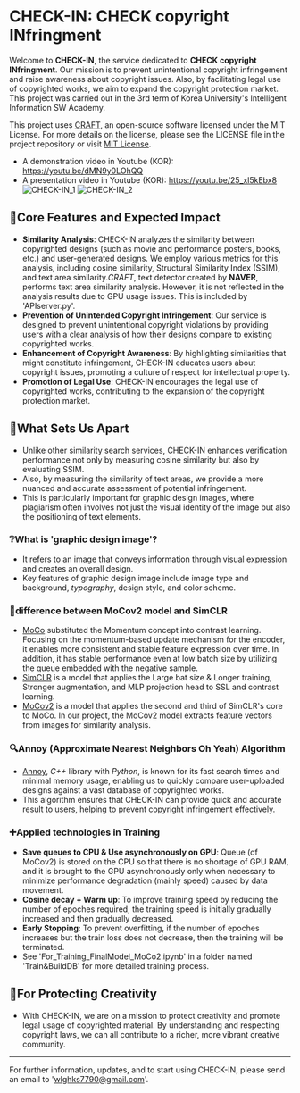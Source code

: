 # CHECK-IN: CHECK copyright INfringment

Welcome to **CHECK-IN**, the service dedicated to **CHECK copyright INfringment**. Our mission is to prevent unintentional copyright infringement and raise awareness about copyright issues. Also, by facilitating legal use of copyrighted works, we aim to expand the copyright protection market. This project was carried out in the 3rd term of Korea University's Intelligent Information SW Academy.

This project uses [CRAFT](https://github.com/clovaai/CRAFT-pytorch/blob/master/README.md), an open-source software licensed under the MIT License. For more details on the license, please see the LICENSE file in the project repository or visit [MIT License](https://opensource.org/licenses/MIT).

- A demonstration video in Youtube (KOR): https://youtu.be/dMN9y0LOhQQ
- A presentation video in Youtube (KOR): https://youtu.be/25_xl5kEbx8
![CHECK-IN_1](https://github.com/abcd-EGH/CHECK-IN/assets/131218154/9a626797-ae6d-4a74-9f83-1d11030ffe9c)
![CHECK-IN_2](https://github.com/abcd-EGH/CHECK-IN/assets/131218154/0af9fcc7-2f70-436b-9162-86f76d6615ff)

## :triangular_flag_on_post:Core Features and Expected Impact

- **Similarity Analysis**: CHECK-IN analyzes the similarity between copyrighted designs (such as movie and performance posters, books, etc.) and user-generated designs. We employ various metrics for this analysis, including cosine similarity, Structural Similarity Index (SSIM), and text area similarity.*CRAFT*, text detector created by **NAVER**, performs text area similarity analysis. However, it is not reflected in the analysis results due to GPU usage issues. This is included by 'APIserver.py'.
- **Prevention of Unintended Copyright Infringement**: Our service is designed to prevent unintentional copyright violations by providing users with a clear analysis of how their designs compare to existing copyrighted works.
- **Enhancement of Copyright Awareness**: By highlighting similarities that might constitute infringement, CHECK-IN educates users about copyright issues, promoting a culture of respect for intellectual property.
- **Promotion of Legal Use**: CHECK-IN encourages the legal use of copyrighted works, contributing to the expansion of the copyright protection market.

## :muscle:What Sets Us Apart

- Unlike other similarity search services, CHECK-IN enhances verification performance not only by measuring cosine similarity but also by evaluating SSIM.
- Also, by measuring the similarity of text areas, we provide a more nuanced and accurate assessment of potential infringement.
- This is particularly important for graphic design images, where plagiarism often involves not just the visual identity of the image but also the positioning of text elements.

### :grey_question:What is 'graphic design image'?

- It refers to an image that conveys information through visual expression and creates an overall design.
- Key features of graphic design image include image type and background, *typography*, design style, and color scheme.

### :wrench:difference between MoCov2 model and SimCLR

- [MoCo](https://doi.org/10.48550/arXiv.1911.05722) substituted the Momentum concept into contrast learning. Focusing on the momentum-based update mechanism for the encoder, it enables more consistent and stable feature expression over time. In addition, it has stable performance even at low batch size by utilizing the queue embedded with the negative sample.
- [SimCLR](https://doi.org/10.48550/arXiv.2002.05709) is a model that applies the Large bat size & Longer training, Stronger augmentation, and MLP projection head to SSL and contrast learning.
- [MoCov2](https://doi.org/10.48550/arXiv.2003.04297) is a model that applies the second and third of SimCLR's core to MoCo. In our project, the MoCov2 model extracts feature vectors from images for similarity analysis.

### :mag:Annoy (Approximate Nearest Neighbors Oh Yeah) Algorithm

- [Annoy](https://github.com/spotify/annoy?tab=readme-ov-file), *C++* library with *Python*, is known for its fast search times and minimal memory usage, enabling us to quickly compare user-uploaded designs against a vast database of copyrighted works.
- This algorithm ensures that CHECK-IN can provide quick and accurate result to users, helping to prevent copyright infringement effectively.

### :heavy_plus_sign:Applied technologies in Training

- **Save queues to CPU & Use asynchronously on GPU**: Queue (of MoCov2) is stored on the CPU so that there is no shortage of GPU RAM, and it is brought to the GPU asynchronously only when necessary to minimize performance degradation (mainly speed) caused by data movement.
- **Cosine decay + Warm up**: To improve training speed by reducing the number of epoches required, the training speed is initially gradually increased and then gradually decreased.
- **Early Stopping**: To prevent overfitting, if the number of epoches increases but the train loss does not decrease, then the training will be terminated.
- See 'For_Training_FinalModel_MoCo2.ipynb' in a folder named 'Train&BuildDB' for more detailed training process.

## :dart:For Protecting Creativity

- With CHECK-IN, we are on a mission to protect creativity and promote legal usage of copyrighted material. By understanding and respecting copyright laws, we can all contribute to a richer, more vibrant creative community.

---

For further information, updates, and to start using CHECK-IN, please send an email to 'wlghks7790@gmail.com'.
